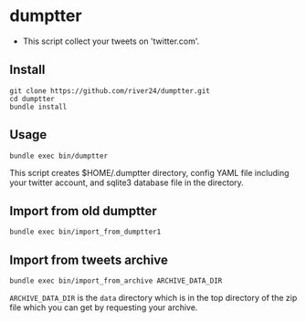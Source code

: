 # dumptter

- This script collect your tweets on 'twitter.com'.

## Install

	git clone https://github.com/river24/dumptter.git
	cd dumptter
	bundle install

## Usage

	bundle exec bin/dumptter

This script creates $HOME/.dumptter directory, config YAML file including your twitter account, and sqlite3 database file in the directory.

## Import from old dumptter

	bundle exec bin/import_from_dumptter1

## Import from tweets archive

	bundle exec bin/import_from_archive ARCHIVE_DATA_DIR

`ARCHIVE_DATA_DIR` is the `data` directory which is in the top directory of the zip file which you can get by requesting your archive.

